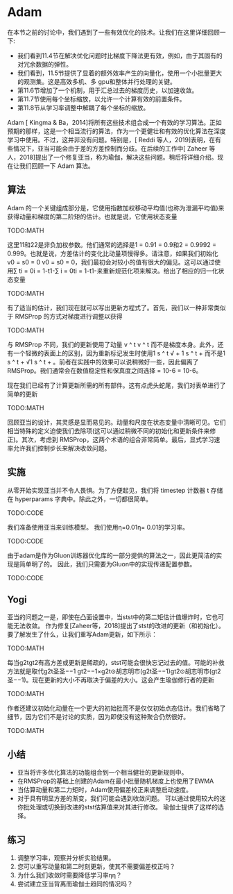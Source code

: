 

<!--
 * @version:
 * @Author:  StevenJokes https://github.com/StevenJokes
 * @Date: 2020-07-14 20:47:47
 * @LastEditors:  StevenJokes https://github.com/StevenJokes
 * @LastEditTime: 2020-07-14 20:59:00
 * @Description:
 * @TODO::
 * @Reference:
 * https://zh.d2l.ai/chapter_optimization/adam.html
-->

# Adam

在本节之前的讨论中，我们遇到了一些有效优化的技术。让我们在这里详细回顾一下:

* 我们看到11.4节在解决优化问题时比梯度下降法更有效，例如，由于其固有的对冗余数据的弹性。
* 我们看到，11.5节提供了显着的额外效率产生的向量化，使用一个小批量更大的观测集。这是高效多机、多 gpu和整体并行处理的关键。
* 第11.6节增加了一个机制，用于汇总过去的梯度历史，以加速收敛。
* 第11.7节使用每个坐标缩放，以允许一个计算有效的前置条件。
* 第11.8节从学习率调整中解耦了每个坐标的缩放。

Adam [ Kingma & Ba，2014]将所有这些技术组合成一个有效的学习算法。正如预期的那样，这是一个相当流行的算法，作为一个更健壮和有效的优化算法在深度学习中使用。不过，这并非没有问题。特别是，[ Reddi 等人，2019]表明，在有些情况下，亚当可能会由于差的方差控制而分歧。在后续的工作中[ Zaheer 等人，2018]提出了一个修复亚当，称为瑜伽，解决这些问题。稍后将详细介绍。现在让我们回顾一下 Adam 算法。

## 算法

Adam 的一个关键组成部分是，它使用指数加权移动平均值(也称为泄漏平均值)来获得动量和梯度的第二阶矩的估计。也就是说，它使用状态变量

TODO:MATH

这里11和22是非负加权参数。他们通常的选择是1 = 0.91 = 0.9和2 = 0.9992 = 0.999。也就是说，方差估计的变化比动量项慢得多。请注意，如果我们初始化 v0 = s0 = 0 v0 = s0 = 0，我们最初会对较小的值有很大的偏见。这可以通过使用∑ ti = 0i = 1-t1-∑ i = 0ti = 1-t1-来重新规范化项来解决。给出了相应的归一化状态变量

TODO:MATH

有了适当的估计，我们现在就可以写出更新方程式了。首先，我们以一种非常类似于 RMSProp 的方式对梯度进行调整以获得

TODO:MATH

与 RMSProp 不同，我们的更新使用了动量 v ^ t v ^ t 而不是梯度本身。此外，还有一个轻微的表面上的区别，因为重新标记发生时使用1 s ^ t √ + 1 s ^ t + 而不是1 s ^ t + √1 s ^ t + 。前者在实践中的效果可以说稍微好一些，因此偏离了 RMSProp。我们通常会在数值稳定性和保真度之间选择 = 10-6 = 10-6。

现在我们已经有了计算更新所需的所有部件。这有点虎头蛇尾，我们对表单进行了简单的更新

TODO:MATH

回顾亚当的设计，其灵感是显而易见的。动量和尺度在状态变量中清晰可见。它们相当特殊的定义迫使我们去除项(这可以通过稍微不同的初始化和更新条件来修正)。其次，考虑到 RMSProp，这两个术语的组合非常简单。最后，显式学习速率允许我们控制步长来解决收敛问题。

## 实施

从零开始实现亚当并不令人畏惧。为了方便起见，我们将 timestep 计数器 t 存储在 hyperparams 字典中。除此之外，一切都很简单。

TODO:CODE

我们准备使用亚当来训练模型。 我们使用η=0.01η= 0.01的学习率。

TODO:CODE

由于adam是作为Gluon训练器优化库的一部分提供的算法之一，因此更简洁的实现是简单明了的。 因此，我们只需要为Gluon中的实现传递配置参数。

TODO:CODE

## Yogi

亚当的问题之一是，即使在凸面设置中，当stst中的第二矩估计值爆炸时，它也可能无法收敛。 作为修复[Zaheer等，2018]提出了stst的改进的更新（和初始化）。 要了解发生了什么，让我们重写Adam更新，如下所示：

TODO:MATH

每当g2tgt2有高方差或更新是稀疏的，stst可能会很快忘记过去的值。可能的补救方法就是取代g2t圣圣−−1 gt2−−1×g2t⊙胡志明市(g2t圣−−1)gt2⊙胡志明市⁡(gt2圣−−1)。现在更新的大小不再取决于偏差的大小。这会产生瑜伽修行者的更新

TODO:MATH

作者还建议初始化动量在一个更大的初始批而不是仅仅初始点态估计。我们省略了细节，因为它们不是讨论的实质，因为即使没有这种聚合仍然很好。

TODO:MATH

## 小结

* 亚当将许多优化算法的功能组合到一个相当健壮的更新规则中。
* 在RMSProp的基础上创建的Adam在最小批量随机梯度上也使用了EWMA
* 当估算动量和第二力矩时，Adam使用偏差校正来调整启动速度。
* 对于具有明显方差的渐变，我们可能会遇到收敛问题。 可以通过使用较大的迷你批处理或切换到改进的stst估算值来对其进行修改。 瑜伽士提供了这样的选择。


## 练习

1. 调整学习率，观察并分析实验结果。
1. 您可以重写动量和第二时刻更新，使其不需要偏差校正吗？
1. 为什么我们收敛时需要降低学习率ηη？
1. 尝试建立亚当背离而瑜伽士趋同的情况吗？
